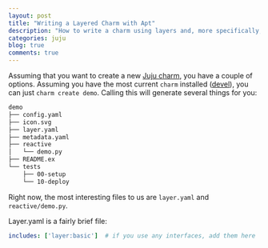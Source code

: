 ```yaml
---
layout: post
title: "Writing a Layered Charm with Apt"
description: "How to write a charm using layers and, more specifically, the apt layer"
categories: juju
blog: true
comments: true
---
```


Assuming that you want to create a new [Juju charm][jujucharm], you have a couple of options. Assuming you have the most current `charm` installed ([devel][charm-dev]), you can just `charm create demo`. Calling this will generate several things for you:

[jujucharm]: https://jujucharms.com
[charm-dev]: https://launchpad.net/~juju/+archive/ubuntu/devel

~~~bash
demo
├── config.yaml
├── icon.svg
├── layer.yaml
├── metadata.yaml
├── reactive
│   └── demo.py
├── README.ex
└── tests
    ├── 00-setup
    └── 10-deploy
~~~

Right now, the most interesting files to us are `layer.yaml` and `reactive/demo.py`.

Layer.yaml is a fairly brief file:

~~~yaml
includes: ['layer:basic']  # if you use any interfaces, add them here
~~~

